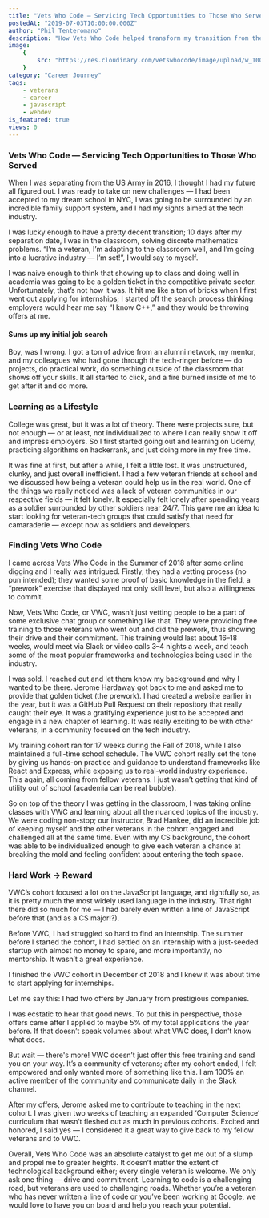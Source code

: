 ```yaml
---
title: "Vets Who Code — Servicing Tech Opportunities to Those Who Served"
postedAt: "2019-07-03T10:00:00.000Z"
author: "Phil Tenteromano"
description: "How Vets Who Code helped transform my transition from the military to a successful tech career."
image:
    {
        src: "https://res.cloudinary.com/vetswhocode/image/upload/w_1000,ar_16:9,c_fill,g_auto,e_sharpen/v1721216841/phil_mznw7l.avif",
    }
category: "Career Journey"
tags:
    - veterans
    - career
    - javascript
    - webdev
is_featured: true
views: 0
---
```


### Vets Who Code — Servicing Tech Opportunities to Those Who Served

When I was separating from the US Army in 2016, I thought I had my future all figured out. I was ready to take on new challenges — I had been accepted to my dream school in NYC, I was going to be surrounded by an incredible family support system, and I had my sights aimed at the tech industry.

I was lucky enough to have a pretty decent transition; 10 days after my separation date, I was in the classroom, solving discrete mathematics problems. “I’m a veteran, I’m adapting to the classroom well, and I’m going into a lucrative industry — I’m set!”, I would say to myself.

I was naive enough to think that showing up to class and doing well in academia was going to be a golden ticket in the competitive private sector. Unfortunately, that’s not how it was. It hit me like a ton of bricks when I first went out applying for internships; I started off the search process thinking employers would hear me say “I know C++,” and they would be throwing offers at me.

#### Sums up my initial job search

Boy, was I wrong. I got a ton of advice from an alumni network, my mentor, and my colleagues who had gone through the tech-ringer before — do projects, do practical work, do something outside of the classroom that shows off your skills. It all started to click, and a fire burned inside of me to get after it and do more.

### Learning as a Lifestyle

College was great, but it was a lot of theory. There were projects sure, but not enough — or at least, not individualized to where I can really show it off and impress employers. So I first started going out and learning on Udemy, practicing algorithms on hackerrank, and just doing more in my free time.

It was fine at first, but after a while, I felt a little lost. It was unstructured, clunky, and just overall inefficient. I had a few veteran friends at school and we discussed how being a veteran could help us in the real world. One of the things we really noticed was a lack of veteran communities in our respective fields — it felt lonely. It especially felt lonely after spending years as a soldier surrounded by other soldiers near 24/7. This gave me an idea to start looking for veteran-tech groups that could satisfy that need for camaraderie — except now as soldiers and developers.

### Finding Vets Who Code

I came across Vets Who Code in the Summer of 2018 after some online digging and I really was intrigued. Firstly, they had a vetting process (no pun intended); they wanted some proof of basic knowledge in the field, a “prework” exercise that displayed not only skill level, but also a willingness to commit.

Now, Vets Who Code, or VWC, wasn’t just vetting people to be a part of some exclusive chat group or something like that. They were providing free training to those veterans who went out and did the prework, thus showing their drive and their commitment. This training would last about 16–18 weeks, would meet via Slack or video calls 3–4 nights a week, and teach some of the most popular frameworks and technologies being used in the industry.

I was sold. I reached out and let them know my background and why I wanted to be there. Jerome Hardaway got back to me and asked me to provide that golden ticket (the prework). I had created a website earlier in the year, but it was a GitHub Pull Request on their repository that really caught their eye. It was a gratifying experience just to be accepted and engage in a new chapter of learning. It was really exciting to be with other veterans, in a community focused on the tech industry.

My training cohort ran for 17 weeks during the Fall of 2018, while I also maintained a full-time school schedule. The VWC cohort really set the tone by giving us hands-on practice and guidance to understand frameworks like React and Express, while exposing us to real-world industry experience. This again, all coming from fellow veterans. I just wasn’t getting that kind of utility out of school (academia can be real bubble).

So on top of the theory I was getting in the classroom, I was taking online classes with VWC and learning about all the nuanced topics of the industry. We were coding non-stop; our instructor, Brad Hankee, did an incredible job of keeping myself and the other veterans in the cohort engaged and challenged all at the same time. Even with my CS background, the cohort was able to be individualized enough to give each veteran a chance at breaking the mold and feeling confident about entering the tech space.

### Hard Work → Reward

VWC’s cohort focused a lot on the JavaScript language, and rightfully so, as it is pretty much the most widely used language in the industry. That right there did so much for me — I had barely even written a line of JavaScript before that (and as a CS major!?).

Before VWC, I had struggled so hard to find an internship. The summer before I started the cohort, I had settled on an internship with a just-seeded startup with almost no money to spare, and more importantly, no mentorship. It wasn’t a great experience.

I finished the VWC cohort in December of 2018 and I knew it was about time to start applying for internships.

Let me say this: I had two offers by January from prestigious companies.

I was ecstatic to hear that good news. To put this in perspective, those offers came after I applied to maybe 5% of my total applications the year before. If that doesn’t speak volumes about what VWC does, I don’t know what does.

But wait — there's more! VWC doesn’t just offer this free training and send you on your way. It’s a community of veterans; after my cohort ended, I felt empowered and only wanted more of something like this. I am 100% an active member of the community and communicate daily in the Slack channel.

After my offers, Jerome asked me to contribute to teaching in the next cohort. I was given two weeks of teaching an expanded ‘Computer Science’ curriculum that wasn’t fleshed out as much in previous cohorts. Excited and honored, I said yes — I considered it a great way to give back to my fellow veterans and to VWC.

Overall, Vets Who Code was an absolute catalyst to get me out of a slump and propel me to greater heights. It doesn’t matter the extent of technological background either; every single veteran is welcome. We only ask one thing — drive and commitment. Learning to code is a challenging road, but veterans are used to challenging roads. Whether you’re a veteran who has never written a line of code or you’ve been working at Google, we would love to have you on board and help you reach your potential.
